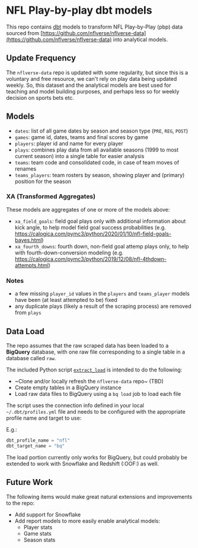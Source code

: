 # NFL Play-by-play dbt models

This repo contains [dbt](https://www.getdbt.com) models to transform NFL Play-by-Play (pbp) data sourced from [https://github.com/nflverse/nflverse-data](https://github.com/nflverse/nflverse-data) into analytical models.
## Update Frequency
The `nflverse-data` repo is updated with some regularity, but since this is a voluntary and free resource, we can't rely on play data being updated weekly. So, this dataset and the analytical models are best used for teaching and model building purposes, and perhaps less so for weekly decision on sports bets etc.

## Models
- `dates`: list of all game dates by season and season type (`PRE`, `REG`, `POST`)
- `games`: game id, dates, teams and final scores by game 
- `players`: player id and name for every player
- `plays`: combines play data from all available seasons (1999 to most current season) into a single table for easier analysis
- `teams`: team code and consolidated code, in case of team moves of renames
- `teams_players`: team rosters by season, showing player and (primary) position for the season

### XA (Transformed Aggregates)
These models are aggregates of one or more of the models above:
- `xa_field_goals`: field goal plays only with additional information about kick angle, to help model field goal success probabilities (e.g. https://calogica.com/pymc3/python/2020/01/10/nfl-field-goals-bayes.html)
- `xa_fourth_downs`: fourth down, non-field goal attemp plays only, to help with fourth-down-conversion modeling (e.g. https://calogica.com/pymc3/python/2019/12/08/nfl-4thdown-attempts.html)


### Notes 
- a few missing `player_id` values in the `players` and `teams_player` models have been (at least attempted to be) fixed
- any duplicate plays (likely a result of the scraping process) are removed from `plays`

## Data Load
The repo assumes that the raw scraped data has been loaded to a **BigQuery** database, with one raw file corresponding to a single table in a database called `raw`.

The included Python script [`extract_load`](extract_load) is intended to do the following:
- ~Clone and/or locally refresh the `nflverse-data` repo~ (TBD)
- Create empty tables in a BigQuery instance
- Load raw data files to BigQuery using a `bq load` job to load each file

The script uses the connection info defined in your local `~/.dbt/profiles.yml` file and needs to be configured with the appropriate profile name and target to use:

E.g.:
```python
dbt_profile_name = "nfl"
dbt_target_name = "bq"
```
The load portion currently only works for BigQuery, but could probably be extended to work with Snowflake and Redshift (:OOF:) as well.

## Future Work
The following items would make great natural extensions and improvements to the repo:
- Add support for Snowflake
- Add report models to more easily enable analytical models:
    - Player stats
    - Game stats
    - Season stats
